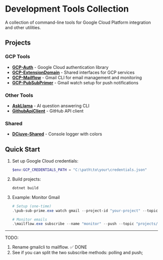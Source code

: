 # Development Tools Collection

A collection of command-line tools for Google Cloud Platform integration and other utilities.

## Projects

### GCP Tools
- **[GCP-Auth](./GCP-Auth/)** - Google Cloud authentication library
- **[GCP-ExtensionDomain](./GCP-ExtensionDomain/)** - Shared interfaces for GCP services
- **[GCP-Mailflow](./GCP-Mailflow/)** - Gmail CLI for email management and monitoring
- **[GCP-PubSubPrimer](./GCP-PubSubPrimer/)** - Gmail watch setup for push notifications

### Other Tools
- **[AskLlama](./AskLlama/)** - AI question answering CLI
- **[GithubApiClient](./GithubApiClient/)** - GitHub API client

### Shared
- **[DCiuve-Shared](./DCiuve-Shared/)** - Console logger with colors

## Quick Start

1. Set up Google Cloud credentials:
   ```powershell
   $env:GCP_CREDENTIALS_PATH = "C:\path\to\your\credentials.json"
   ```

2. Build projects:
   ```powershell
   dotnet build
   ```

3. Example: Monitor Gmail
   ```powershell
   # Setup (one-time)
   .\pub-sub-prime.exe watch gmail --project-id "your-project" --topic-id "gmail-notifications"
   
   # Monitor emails
   .\mailflow.exe subscribe --name "monitor" --push --topic "projects/your-project/topics/gmail-notifications"
   ```

---

TODO: 
1. Rename gmailcli to mailflow. ✅ DONE
2. See if you can split the two subscribe methods: polling and push;
